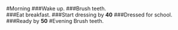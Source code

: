 #Morning
###Wake up. 
###Brush teeth.  
###Eat breakfast. 
###Start dressing by **40**
###Dressed for school. 
###Ready by **50**
#Evening
Brush teeth. 
